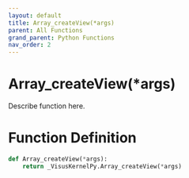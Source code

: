 ```yaml
---
layout: default
title: Array_createView(*args)
parent: All Functions
grand_parent: Python Functions
nav_order: 2
---
```


# Array_createView(*args)

Describe function here.

# Function Definition

```python
def Array_createView(*args):
    return _VisusKernelPy.Array_createView(*args)
```